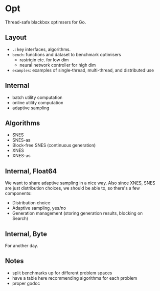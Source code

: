 # Opt
Thread-safe blackbox optimsers for Go.

## Layout

- `.`: key interfaces, algorithms.
- `bench`: functions and dataset to benchmark optimisers
    - rastrigin etc. for low dim
    - neural network controller for high dim
- `examples`: examples of single-thread, multi-thread, and distributed use


## Internal

- batch utility computation
- online utility computation
- adaptive sampling


## Algorithms

- SNES
- SNES-as
- Block-free SNES (continuous generation)
- XNES
- XNES-as


## Internal, Float64

We want to share adaptive sampling in a nice way. Also since XNES, SNES are just
distribution choices, we should be able to, so there's a few components:

- Distribution choice
- Adaptive sampling, yes/no
- Generation management (storing generation results, blocking on Search)

## Internal, Byte

For another day.

## Notes

- split benchmarks up for different problem spaces
- have a table here recommending algorithms for each problem
- proper godoc